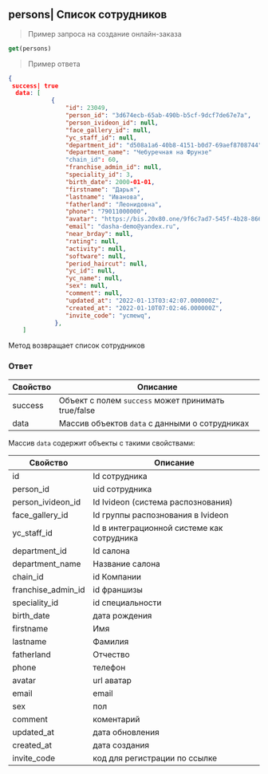## persons| Список сотрудников

> Пример запроса на создание онлайн-заказа
```javascript
get(persons)
```

> Пример ответа
```json
{
 success| true
  data: [
            {
                "id": 23049,
                "person_id": "3d674ecb-65ab-490b-b5cf-9dcf7de67e7a",
                "person_ivideon_id": null,
                "face_gallery_id": null,
                "yc_staff_id": null,
                "department_id": "d508a1a6-40b8-4151-b0d7-69aef8708744",
                "department_name": "Чебуречная на Фрунзе"
                "chain_id": 60,
                "franchise_admin_id": null,
                "speciality_id": 3,
                "birth_date": 2000-01-01,
                "firstname": "Дарья",
                "lastname": "Иванова",
                "fatherland": "Леонидовна",
                "phone": "79011000000",
                "avatar": "https://bis.20x80.one/9f6c7ad7-545f-4b28-8666-294497b94716",
                "email": "dasha-demo@yandex.ru",
                "near_brday": null,
                "rating": null,
                "activity": null,
                "software": null,
                "period_haircut": null,
                "yc_id": null,
                "yc_name": null,
                "sex": null,
                "comment": null,
                "updated_at": "2022-01-13T03:42:07.000000Z",
                "created_at": "2022-01-10T07:02:46.000000Z",
                "invite_code": "ycmewq",
             },
	]
```


Метод возвращает список сотрудников

### Ответ

Свойство | Описание
-------- | --------
success | Объект с полем `success` может принимать true/false
data | Массив объектов `data` с данными о сотрудниках

Массив `data` содержит объекты с такими свойствами:

Свойство | Описание
-------- | --------
id| Id сотрудника
person_id|uid сотрудника
                person_ivideon_id|Id Ivideon (система распознования)
                face_gallery_id| Id группы распознования в Ivideon
                yc_staff_id| Id в интеграционной системе как сотрудника
                department_id| Id салона
                department_name| Название салона
                chain_id| id Компании
                franchise_admin_id| id франшизы
                speciality_id| id специальности
                birth_date| дата рождения
                firstname| Имя
                lastname| Фамилия
                fatherland| Отчество
                phone| телефон
                avatar| url аватар
                email| email
                sex| пол
                comment| коментарий
                updated_at| дата обновления
                created_at| дата создания
                invite_code| код для регистрации по ссылке
